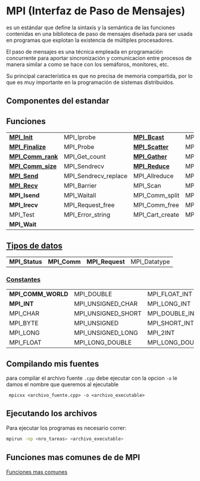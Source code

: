 # MPI (Interfaz de Paso de Mensajes)

es un estándar que define la sintaxis y la semántica de las funciones contenidas en una biblioteca de paso de mensajes diseñada para ser usada en programas que explotan la existencia de múltiples procesadores.

El paso de mensajes es una técnica empleada en programación concurrente para aportar sincronización y comunicacion entre procesos de manera similar a como se hace con los semáforos, monitores, etc.

Su principal característica es que no precisa de memoria compartida, por lo que es muy importante en la programación de sistemas distribuidos.

## Componentes del estandar

## Funciones

|                                                                                             |                      |                                                                                         |                 |
| ------------------------------------------------------------------------------------------- | -------------------- | --------------------------------------------------------------------------------------- | --------------- |
| [**MPI_Init**](https://lsi.ugr.es/jmantas/ppr/ayuda/mpi_ayuda.php?ayuda=MPI_Init)           | MPI_Iprobe           | [**MPI_Bcast**](https://lsi.ugr.es/jmantas/ppr/ayuda/mpi_ayuda.php?ayuda=MPI_Bcast)     | MPI_Cart_coords |
| [**MPI_Finalize**](https://lsi.ugr.es/jmantas/ppr/ayuda/mpi_ayuda.php?ayuda=MPI_Finalize)   | MPI_Probe            | [**MPI_Scatter**](https://lsi.ugr.es/jmantas/ppr/ayuda/mpi_ayuda.php?ayuda=MPI_Scatter) | MPI_Cart_rank   |
| [**MPI_Comm_rank**](https://lsi.ugr.es/jmantas/ppr/ayuda/mpi_ayuda.php?ayuda=MPI_Comm_rank) | MPI_Get_count        | [**MPI_Gather**](https://lsi.ugr.es/jmantas/ppr/ayuda/mpi_ayuda.php?ayuda=MPI_Gather)   | MPI_Cart_shift  |
| [**MPI_Comm_size**](https://lsi.ugr.es/jmantas/ppr/ayuda/mpi_ayuda.php?ayuda=MPI_Comm_size) | MPI_Sendrecv         | [**MPI_Reduce**](https://lsi.ugr.es/jmantas/ppr/ayuda/mpi_ayuda.php?ayuda=MPI_Reduce)   | MPI_Type_vector |
| [**MPI_Send**](https://lsi.ugr.es/jmantas/ppr/ayuda/mpi_ayuda.php?ayuda=MPI_Send)           | MPI_Sendrecv_replace | MPI_Allreduce                                                                           | MPI_Type_commit |
| [**MPI_Recv**](https://lsi.ugr.es/jmantas/ppr/ayuda/mpi_ayuda.php?ayuda=MPI_Recv)           | MPI_Barrier          | MPI_Scan                                                                                | MPI_Type_free   |
| **MPI_Isend**                                                                               | MPI_Waitall          | MPI_Comm_split                                                                          | MPI_Pack        |
| **MPI_Irecv**                                                                               | MPI_Request_free     | MPI_Comm_free                                                                           | MPI_Unpack      |
| MPI_Test                                                                                    | MPI_Error_string     | MPI_Cart_create                                                                         | MPI_Wtime       |
| **MPI_Wait**                                                                                |                      |                                                                                         |

## [Tipos de datos](https://lsi.ugr.es/jmantas/ppr/ayuda/mpi_ayuda.php?ayuda=mpi_datatypes)

|                |              |                 |              |
| -------------- | ------------ | --------------- | ------------ |
| **MPI_Status** | **MPI_Comm** | **MPI_Request** | MPI_Datatype |

### [Constantes](https://lsi.ugr.es/jmantas/ppr/ayuda/mpi_ayuda.php?ayuda=mpi_const_types)

|                    |                    |                     |                    |
| ------------------ | ------------------ | ------------------- | ------------------ |
| **MPI_COMM_WORLD** | MPI_DOUBLE         | MPI_FLOAT_INT       | MPI_PACKED         |
| **MPI_INT**        | MPI_UNSIGNED_CHAR  | MPI_LONG_INT        | MPI_UB             |
| MPI_CHAR           | MPI_UNSIGNED_SHORT | MPI_DOUBLE_INT      | MPI_LB             |
| MPI_BYTE           | MPI_UNSIGNED       | MPI_SHORT_INT       | **MPI_ANY_SOURCE** |
| MPI_LONG           | MPI_UNSIGNED_LONG  | MPI_2INT            | **MPI_ANY_TAG**    |
| MPI_FLOAT          | MPI_LONG_DOUBLE    | MPI_LONG_DOUBLE_INT | MPI_ERROR          |

## Compilando mis fuentes

para compilar el archivo fuente `.cpp` debe ejecutar con la opcion `-o` le damos el nombre que queremos al ejecutable

     mpicxx <archivo_fuente.cpp> -o <archivo_executable>

## Ejecutando los archivos

Para ejecutar los programas es necesario correr:

```sh
mpirun -np <nro_tareas> <archivo_executable>
```

## Funciones mas comunes de de MPI

[Funciones mas comunes](../../docs/funciones_mpi.md)
